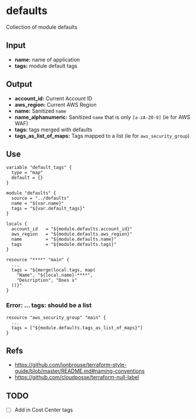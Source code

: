 # defaults
Collection of module defaults

## Input
- **name:** name of application
- **tags:** module default tags

## Output
- **account_id:** Current Account ID
- **aws_region:** Current AWS Region
- **name:** Sanitized `name`
- **name_alphanumeric:** Sanitized `name` that is only `[a-zA-Z0-9]` (ie for AWS WAF)
- **tags:** tags merged with defaults
- **tags_as_list_of_maps:** Tags mapped to a list (ie for `aws_security_group`)

## Use
```hcl-terraform
variable "default_tags" {
  type = "map"
  default = {}
}

module "defaults" {
  source = "../defaults"
  name = "${var.name}"
  tags = "${var.default_tags}"
}

locals {
  account_id   = "${module.defaults.account_id}"
  aws_region   = "${module.defaults.aws_region}"
  name         = "${module.defaults.name}"
  tags         = "${module.defaults.tags}"
}

resource "****" "main" {
  ...
  tags = "${merge(local.tags, map(
    "Name", "${local.name}-****",
    "Description", "Does x"
  ))}"
}

```

### Error: ... tags: should be a list
```hcl-terraform
resource "aws_security_group" "main" {
  ...
  tags = ["${module.defaults.tags_as_list_of_maps}"]
}

```

## Refs
- https://github.com/jonbrouse/terraform-style-guide/blob/master/README.md#naming-conventions
- https://github.com/cloudposse/terraform-null-label

## TODO
- [ ] Add in Cost Center tags
